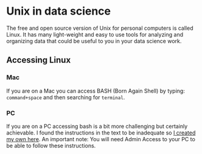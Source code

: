 # Unix in data science
The free and open source version of Unix for personal computers is called Linux. It has many light-weight and easy to use tools for analyzing and organizing data that could be useful to you in your data science work.
## Accessing Linux 
### Mac
If you are on a Mac you can access BASH (Born Again Shell) by typing:
`command+space` and then searching for `terminal`.
### PC
If you are on a PC accessing bash is a bit more challenging but certainly achievable. I found the instructions in the text to be inadequate so [I created my own here](https://tennesseetechuniversity-my.sharepoint.com/:p:/g/personal/mlittrell_tntech_edu/EW-ikoZA5zVLvd3ueLH-TOoBl5SIqtIwn2AZeZJUxtH6kQ?e=cqpPZS). An important note: You will need Admin Access to your PC to be able to follow these instructions.

